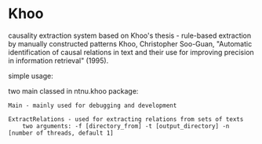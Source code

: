 Khoo
====

causality extraction system based on Khoo's thesis - rule-based extraction by manually constructed patterns
Khoo, Christopher Soo-Guan, "Automatic identification of causal relations in text and their use for improving precision in information retrieval" (1995).


simple usage:

two main classed in ntnu.khoo package:

	Main - mainly used for debugging and development 
	
	ExtractRelations - used for extracting relations from sets of texts
		two arguments: -f [directory_from] -t [output_directory] -n [number of threads, default 1]	
